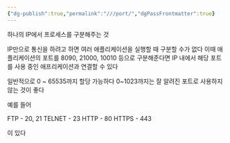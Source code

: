 ```yaml
---
{"dg-publish":true,"permalink":"///port/","dgPassFrontmatter":true}
---
```



하나의 IP에서 프로세스를 구분해주는 것

IP만으로 통신을 하려고 하면 여러 애플리케이션을 실행할 때 구분할 수가 없다
이때 애플리케이션의 포트를 8090, 21000, 10010 등으로 구분해준다면
IP 내에서 해당 포트를 사용 중인 애프리케이션과 연결할 수 있다

 일반적으로 0 ~ 65535까지 할당 가능하다
 0~1023까지는 잘 알려진 포트로 사용하지 않는 것이 좋다

예를 들어

FTP - 20, 21
TELNET - 23
HTTP - 80
HTTPS - 443

이 있다